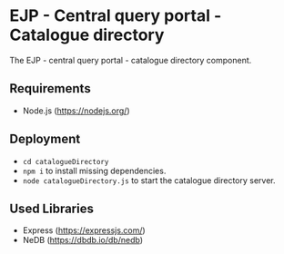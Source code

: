 # EJP - Central query portal - Catalogue directory
The EJP - central query portal - catalogue directory component.

## Requirements

 - Node.js (https://nodejs.org/)

## Deployment

 - `cd catalogueDirectory`
 - `npm i` to install missing dependencies.
 - `node catalogueDirectory.js` to start the catalogue directory server.

## Used Libraries
 - Express (https://expressjs.com/)
 - NeDB (https://dbdb.io/db/nedb)

